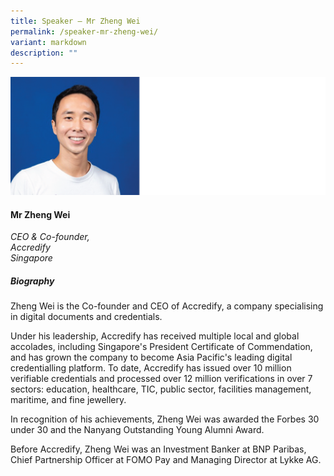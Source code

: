 ```yaml
---
title: Speaker – Mr Zheng Wei
permalink: /speaker-mr-zheng-wei/
variant: markdown
description: ""
---
```

![](/images/2025%20speakers/Quah_Zheng_Wei.png)
#### **Mr Zheng Wei**

*CEO &amp; Co-founder, <br>Accredify<br>Singapore*

##### **Biography**
Zheng Wei is the Co-founder and CEO of Accredify, a company specialising in digital documents and credentials.

Under his leadership, Accredify has received multiple local and global accolades, including Singapore's President Certificate of Commendation, and has grown the company to become Asia Pacific's leading digital credentialling platform. To date, Accredify has issued over 10 million verifiable credentials and processed over 12 million verifications in over 7 sectors: education, healthcare, TIC, public sector, facilities management, maritime, and fine jewellery.

In recognition of his achievements, Zheng Wei was awarded the Forbes 30 under 30 and the Nanyang Outstanding Young Alumni Award.

Before Accredify, Zheng Wei was an Investment Banker at BNP Paribas, Chief Partnership Officer at FOMO Pay and Managing Director at Lykke AG.